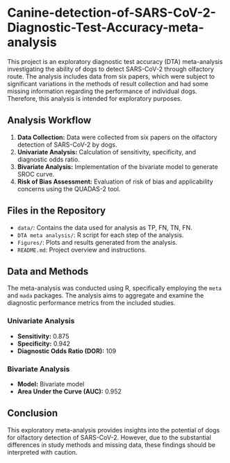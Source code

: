 # Canine-detection-of-SARS-CoV-2-Diagnostic-Test-Accuracy-meta-analysis

This project is an exploratory diagnostic test accuracy (DTA) meta-analysis investigating the ability of dogs to detect SARS-CoV-2 through olfactory route. The analysis includes data from six papers, which were subject to significant variations in the methods of result collection and had some missing information regarding the performance of individual dogs. Therefore, this analysis is intended for exploratory purposes.

## Analysis Workflow

1. **Data Collection:** Data were collected from six papers on the olfactory detection of SARS-CoV-2 by dogs.
2. **Univariate Analysis:** Calculation of sensitivity, specificity, and diagnostic odds ratio.
3. **Bivariate Analysis:** Implementation of the bivariate model to generate SROC curve.
4. **Risk of Bias Assessment:** Evaluation of risk of bias and applicability concerns using the QUADAS-2 tool.

## Files in the Repository

- `data/`: Contains the data used for analysis as TP, FN, TN, FN.
- `DTA meta analysis/`: R script for each step of the analysis.
- `Figures/`: Plots and results generated from the analysis.
- `README.md`: Project overview and instructions.

## Data and Methods

The meta-analysis was conducted using R, specifically employing the `meta` and `mada` packages. The analysis aims to aggregate and examine the diagnostic performance metrics from the included studies.

### Univariate Analysis

- **Sensitivity:** 0.875
- **Specificity:** 0.942
- **Diagnostic Odds Ratio (DOR):** 109

### Bivariate Analysis

- **Model:** Bivariate model
- **Area Under the Curve (AUC):** 0.952


## Conclusion

This exploratory meta-analysis provides insights into the potential of dogs for olfactory detection of SARS-CoV-2. However, due to the substantial differences in study methods and missing data, these findings should be interpreted with caution.


